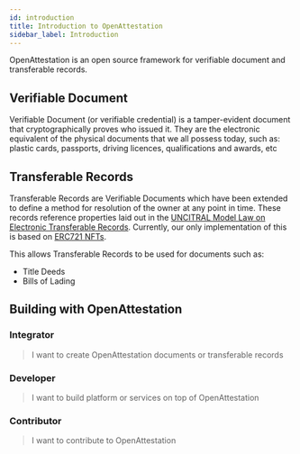 ```yaml
---
id: introduction
title: Introduction to OpenAttestation
sidebar_label: Introduction
---
```


OpenAttestation is an open source framework for verifiable document and transferable records.

## Verifiable Document

Verifiable Document (or verifiable credential) is a tamper-evident document that cryptographically proves who issued it. They are the electronic equivalent of the physical documents that we all possess today, such as: plastic cards, passports, driving licences, qualifications and awards, etc

## Transferable Records

Transferable Records are Verifiable Documents which have been extended to define a method for resolution of the owner at any point in time. These records reference properties laid out in the [UNCITRAL Model Law on Electronic Transferable Records](https://uncitral.un.org/en/texts/ecommerce/modellaw/electronic_transferable_records). Currently, our only implementation of this is based on [ERC721 NFTs](https://eips.ethereum.org/EIPS/eip-721).

This allows Transferable Records to be used for documents such as:

- Title Deeds
- Bills of Lading

## Building with OpenAttestation

### Integrator

> I want to create OpenAttestation documents or transferable records

### Developer

> I want to build platform or services on top of OpenAttestation

### Contributor

> I want to contribute to OpenAttestation

